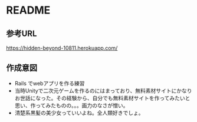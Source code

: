# README

## 参考URL
https://hidden-beyond-10811.herokuapp.com/

## 作成意図
- Rails でwebアプリを作る練習
- 当時Unityで二次元ゲームを作るのにはまっており、無料素材サイトにかなりお世話になった。その経験から、自分でも無料素材サイトを作ってみたいと思い、作ってみたものの。。。画力のなさが憎い。
- 清楚系黒髪の美少女っていいよね。全人類好きでしょ。
